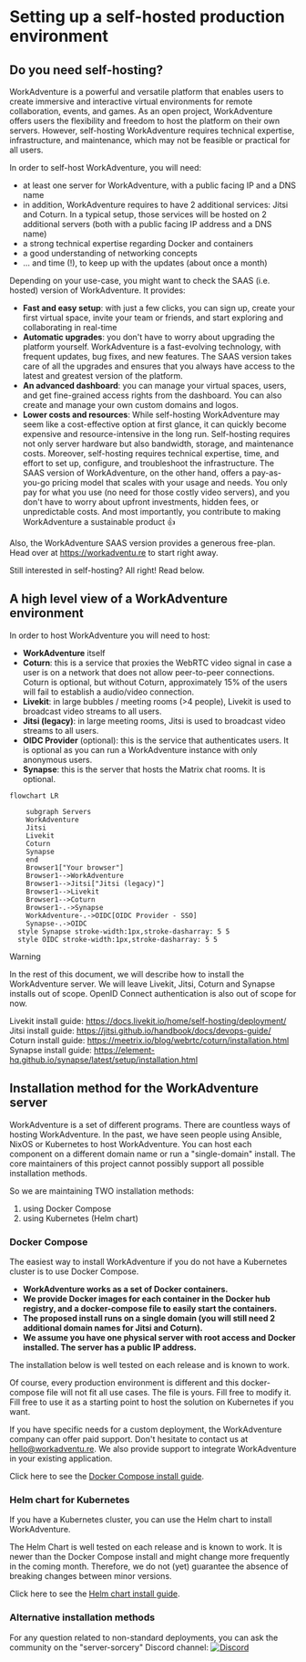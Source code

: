 # Setting up a self-hosted production environment

## Do you need self-hosting?

WorkAdventure is a powerful and versatile platform that enables users to create immersive and interactive virtual
environments for remote collaboration, events, and games. As an open project, WorkAdventure offers users the flexibility
and freedom to host the platform on their own servers. However, self-hosting WorkAdventure requires technical expertise,
infrastructure, and maintenance, which may not be feasible or practical for all users.

In order to self-host WorkAdventure, you will need:

- at least one server for WorkAdventure, with a public facing IP and a DNS name
- in addition, WorkAdventure requires to have 2 additional services: Jitsi and Coturn. In a typical setup, those services will be hosted on 2 additional servers (both with a public facing IP address and a DNS name)
- a strong technical expertise regarding Docker and containers
- a good understanding of networking concepts
- ... and time (!), to keep up with the updates (about once a month)

Depending on your use-case, you might want to check the SAAS (i.e. hosted) version of WorkAdventure.
It provides:

- **Fast and easy setup**: with just a few clicks, you can sign up, create your first virtual space, invite your team or friends, and start exploring and collaborating in real-time
- **Automatic upgrades**: you don't have to worry about upgrading the platform yourself. WorkAdventure is a fast-evolving
  technology, with frequent updates, bug fixes, and new features. The SAAS version takes care of all the upgrades and ensures that you always have access to the latest and greatest version of the platform.
- **An advanced dashboard**: you can manage your virtual spaces, users, and get fine-grained access rights from the dashboard.
  You can also create and manage your own custom domains and logos.
- **Lower costs and resources**: While self-hosting WorkAdventure may seem like a cost-effective option at first glance,
  it can quickly become expensive and resource-intensive in the long run. Self-hosting requires not only server hardware
  but also bandwidth, storage, and maintenance costs. Moreover, self-hosting requires technical expertise, time, and
  effort to set up, configure, and troubleshoot the infrastructure. The SAAS version of WorkAdventure, on the other hand,
  offers a pay-as-you-go pricing model that scales with your usage and needs. You only pay for what you use (no need for those costly video servers),
  and you don't have to worry about upfront investments, hidden fees, or unpredictable costs. And most importantly,
  you contribute to making WorkAdventure a sustainable product 👍

Also, the WorkAdventure SAAS version provides a generous free-plan. Head over at https://workadventu.re to start right away.

Still interested in self-hosting? All right! Read below.

## A high level view of a WorkAdventure environment

In order to host WorkAdventure you will need to host:

- **WorkAdventure** itself
- **Coturn**: this is a service that proxies the WebRTC video signal in case a user is on a network that does not allow
  peer-to-peer connections. Coturn is optional, but without Coturn, approximately 15% of the users will fail to establish
  a audio/video connection.
- **Livekit**: in large bubbles / meeting rooms (>4 people), Livekit is used to broadcast video streams to all users.
- **Jitsi (legacy)**: in large meeting rooms, Jitsi is used to broadcast video streams to all users.
- **OIDC Provider** (optional): this is the service that authenticates users. It is optional as you can run a WorkAdventure
  instance with only anonymous users.
- **Synapse**: this is the server that hosts the Matrix chat rooms. It is optional.

```mermaid
flowchart LR
  
    subgraph Servers
    WorkAdventure
    Jitsi
    Livekit
    Coturn
    Synapse
    end
    Browser1["Your browser"]
    Browser1-->WorkAdventure
    Browser1-->Jitsi["Jitsi (legacy)"]
    Browser1-->Livekit
    Browser1-->Coturn
    Browser1-.->Synapse
    WorkAdventure-.->OIDC[OIDC Provider - SSO]
    Synapse-.->OIDC
  style Synapse stroke-width:1px,stroke-dasharray: 5 5
  style OIDC stroke-width:1px,stroke-dasharray: 5 5
```

> [!WARNING]  
> In the rest of this document, we will describe how to install the WorkAdventure server. We will leave Livekit, Jitsi,
> Coturn and Synapse installs out of scope. OpenID Connect authentication is also out of scope for now.

Livekit install guide: https://docs.livekit.io/home/self-hosting/deployment/  
Jitsi install guide: https://jitsi.github.io/handbook/docs/devops-guide/  
Coturn install guide: https://meetrix.io/blog/webrtc/coturn/installation.html  
Synapse install guide: https://element-hq.github.io/synapse/latest/setup/installation.html

## Installation method for the WorkAdventure server

WorkAdventure is a set of different programs. There are countless ways of hosting WorkAdventure. In the past, we have
seen people using Ansible, NixOS or Kubernetes to host WorkAdventure. You can host each component on a different
domain name or run a "single-domain" install. The core maintainers of this project cannot possibly support all possible
installation methods.

So we are maintaining TWO installation methods:

1. using Docker Compose
2. using Kubernetes (Helm chart)

### Docker Compose

The easiest way to install WorkAdventure if you do not have a Kubernetes cluster is to use Docker Compose.

- **WorkAdventure works as a set of Docker containers.**
- **We provide Docker images for each container in the Docker hub registry, and a docker-compose file to easily start the containers.**
- **The proposed install runs on a single domain (you will still need 2 additional domain names for Jitsi and Coturn).**
- **We assume you have one physical server with root access and Docker installed. The server has a public IP address.**

The installation below is well tested on each release and is known to work.

Of course, every production environment is different and this docker-compose file will not
fit all use cases. The file is yours. Fill free to modify it. Fill free to use it as a starting point to host the
solution on Kubernetes if you want.

If you have specific needs for a custom deployment, the WorkAdventure company can offer paid support. Don't hesitate to
contact us at hello@workadventu.re. We also provide support to integrate WorkAdventure in your existing application.

Click here to see the [Docker Compose install guide](../../../contrib/docker/README.md).

### Helm chart for Kubernetes

If you have a Kubernetes cluster, you can use the Helm chart to install WorkAdventure.

The Helm Chart is well tested on each release and is known to work.
It is newer than the Docker Compose install and might change more frequently in the coming month. Therefore,
we do not (yet) guarantee the absence of breaking changes between minor versions.

Click here to see the [Helm chart install guide](../../../contrib/helm/README.md).

### Alternative installation methods

For any question related to non-standard deployments, you can ask the community on the "server-sorcery" Discord
channel: [![Discord](https://img.shields.io/discord/821338762134290432?label=Discord)](https://discord.gg/G6Xh9ZM9aR)
